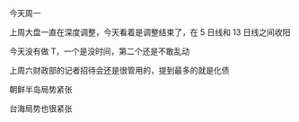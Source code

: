 今天周一

上周大盘一直在深度调整，今天看着是调整结束了，在 5 日线和 13 日线之间收阳

今天没有做 T，一个是没时间，第二个还是不敢乱动

上周六财政部的记者招待会还是很管用的，提到最多的就是化债

朝鲜半岛局势紧张

台海局势也很紧张
